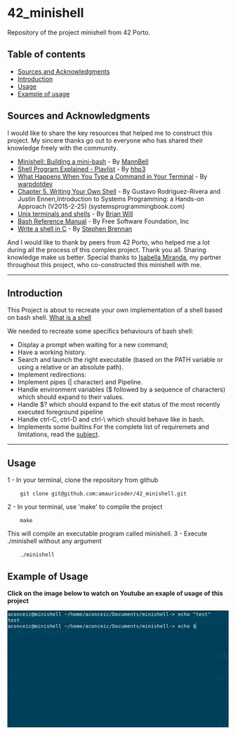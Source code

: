 # 42_minishell
Repository of the project minishell from 42 Porto.

<!-- ![Banner](minishell.png "minishell banner") -->

## Table of contents

- [Sources and Acknowledgments](#sources-and-acknowledgments)
- [Introduction](#introduction)
- [Usage](#usage)
- [Example of usage](#example-of-usage)

## Sources and Acknowledgments
I would like to share the key resources that helped me to construct this project. My sincere thanks go out to everyone who has shared their knowledge freely with the community.

- [Minishell: Building a mini-bash](https://m4nnb3ll.medium.com/minishell-building-a-mini-bash-a-42-project-b55a10598218) - By [MannBell](https://m4nnb3ll.medium.com/)
- [Shell Program Explained - Playlist](https://www.youtube.com/watch?v=ubt-UjcQUYg) - By [hhp3](https://www.youtube.com/@hhp3)
- [What Happens When You Type a Command in Your Terminal](https://www.youtube.com/watch?v=2P7fcVHxA9o) - By [warpdotdev](https://www.youtube.com/@warpdotdev)
- [Chapter 5. Writing Your Own Shell](https://www.cs.purdue.edu/homes/grr/SystemsProgrammingBook/Book/Chapter5-WritingYourOwnShell.pdf) - By  Gustavo Rodriguez-Rivera and Justin Ennen,Introduction to Systems Programming: a Hands-on Approach (V2015-2-25)
(systemsprogrammingbook.com)
- [Unix terminals and shells](https://www.youtube.com/playlist?list=PLFAC320731F539902) - By [Brian Will](https://www.youtube.com/@briantwill)
- [Bash Reference Manual](https://www.gnu.org/software/bash/manual/bash.html) -  By Free Software Foundation, Inc
- [Write a shell in C](https://brennan.io/2015/01/16/write-a-shell-in-c/) - By [Stephen Brennan](https://brennan.io/)

And I would like to thank by peers from 42 Porto, who helped me a lot during all the process of this complex project. Thank you all. Sharing knowledge make us better.
Special thanks to [Isabella Miranda](https://github.com/bellamiranda), my partner throughout this project, who co-constructed this minishell with me.

---

## Introduction

This Project is about to recreate your own implementation of a shell based on bash shell.
[What is a shell](https://www.datacamp.com/blog/what-is-shell?dc_referrer=https%3A%2F%2Fwww.google.com%2F)

We needed to recreate some specifics behaviours of bash shell:
- Display a prompt when waiting for a new command;
- Have a working history.
- Search and launch the right executable (based on the PATH variable or using a
relative or an absolute path).
- Implement redirections:
- Implement pipes (| character) and Pipeline.
- Handle environment variables ($ followed by a sequence of characters) which
should expand to their values.
- Handle $? which should expand to the exit status of the most recently executed
foreground pipeline
- Handle ctrl-C, ctrl-D and ctrl-\ which should behave like in bash.
- Implements some builtins
For the complete list of requiremets and limitations, read the [subject](subject/en.subject.pdf).

---

## Usage
1 - In your terminal, clone the repository from github
```
	git clone git@github.com:amauricoder/42_minishell.git
```

2 - In your terminal, use 'make' to compile the project
```
	make
```

This will compile an executable program called minishell.
3 - Execute ./minishell without any argument
```
	./minishell
```

## Example of Usage
**Click on the image below to watch on Youtube an exaple of usage of this project**

[![Watch the video](minishell.gif)](https://www.youtube.com/watch?v=urz76d7-Gq4)
